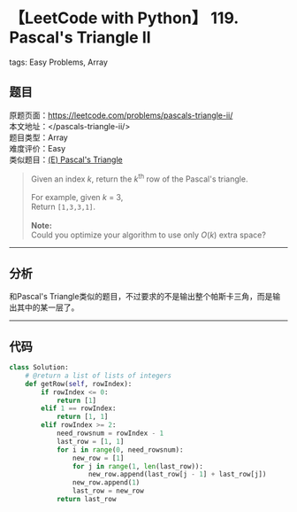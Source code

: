 # 【LeetCode with Python】 119. Pascal's Triangle II
tags: Easy Problems, Array

## 题目
原题页面：<https://leetcode.com/problems/pascals-triangle-ii/><br/>
本文地址：<<leetcode-with-python-domain>/pascals-triangle-ii/><br/>
题目类型：Array<br/>
难度评价：Easy<br/>
类似题目：[(E) Pascal's Triangle](/pascals-triangle/)<br/>

> Given an index *k*, return the *k*<sup>th</sup> row of the Pascal's triangle.<br/>
><br/>
> For example, given *k* = 3,<br/>
> Return `[1,3,3,1]`.<br/>
><br/>
> **Note:**<br/>
> Could you optimize your algorithm to use only *O*(*k*) extra space?<br/>

<!-- more -->

---
## 分析
和Pascal's Triangle类似的题目，不过要求的不是输出整个帕斯卡三角，而是输出其中的某一层了。<br/>

---
## 代码
``` python
class Solution:
    # @return a list of lists of integers
    def getRow(self, rowIndex):
        if rowIndex <= 0:
            return [1]
        elif 1 == rowIndex:
            return [1, 1]
        elif rowIndex >= 2:
            need_rowsnum = rowIndex - 1
            last_row = [1, 1]
            for i in range(0, need_rowsnum):
                new_row = [1]
                for j in range(1, len(last_row)):
                    new_row.append(last_row[j - 1] + last_row[j])
                new_row.append(1)
                last_row = new_row
            return last_row
```
